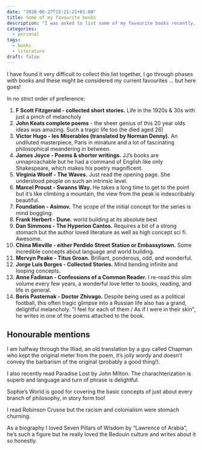 ```yaml
---
date: "2020-06-27T15:21:21+01:00"
title: Some of my favourite books
description: "I was asked to list some of my favourite books recently, so I compiled the following list, which is very loose and still might be missing some of my favourites!"
categories:
  - personal
tags:
  - books
  - literature
draft: false
---
```


I have found it very difficult to collect this list together, I go through phases with books and these might be considered my current favourites ... but here goes!

In no strict order of preference:

1. **F Scott Fitzgerald - collected short stories.** Life in the 1920s & 30s with just a pinch of melancholy
2. **John Keats complete poems** - the sheer genius of this 20 year olds ideas was amazing. Such a tragic life too (he died aged 26)
3. **Victor Hugo - les Miserables (translated by Norman Denny).** An undiluted masterpiece, Paris in minature and a lot of fascinating philosophical meandering in between.
4. **James Joyce - Poems & shorter writings.** JJ’s books are unnaproachable but he had a command of English like only Shakespeare, which makes his poetry magnificent.
5. **Virginia Woolf - The Waves.** Just read the opening page. She understood people on such an intrinsic level.
6. **Marcel Proust - Swanns Way.** He takes a long time to get to the point but it’s like climbing a mountain, the view from the peak is indescribably beautiful.
7. **Foundation - Asimov.** The scope of the initial concept for the series is mind boggling.
8. **Frank Herbert - Dune.** world building at its absolute best
9. **Dan Simmons - The Hyperion Cantos.** Requires a bit of a strong stomach but the author loved literature as well as high concept sci fi. Awesome.
10. **China Mieville - either Perdido Street Station or Embassytown.** Some incredible concepts about language and world building.
11. **Mervyn Peake - Titus Groan.** Brilliant, ponderous, odd, and wonderful.
12. **Jorge Luis Borges - Collected Stories.** Mind bending infinite and looping concepts.
13. **Anne Fadiman - Confessions of a Common Reader.** I re-read this slim volume every few years, a wonderful love letter to books, reading, and life in general.
14. **Boris Pasternak - Doctor Zhivago.** Despite being used as a political football, this often tragic glimpse into a Russian life also has a grand, delightful melancholy. "I feel for each of them / As if I were in their skin", he writes in one of the poems attached to the book.
## Honourable mentions

I am halfway through the Illiad, an old translation by a guy called Chapman who kept the original meter from the poem, it’s jolly wordy and doesn’t convey the barbarism of the original (probably a good thing!).

I also recently read Paradise Lost by John Milton. The charachterization is superb and language and turn of phrase is delightful.

Sophie’s World is good for covering the basic concepts of just about every branch of philosophy, in story form too!

I read Robinson Crusoe but the racism and colonialism were stomach churning.

As a biography I loved Seven Pillars of Wisdom by “Lawrence of Arabia”, he’s such a figure but he really loved the Bedouin culture and writes about it so honestly.
